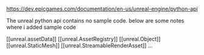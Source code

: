 https://dev.epicgames.com/documentation/en-us/unreal-engine/python-api

The unreal python api contains no sample code.
below are some notes where i added sample code

[[unreal.assetData]]
[[unreal.AssetRegistry]]
[[unreal.Object]]
[[unreal.StaticMesh]]
[[unreal.StreamableRenderAsset]]
...

